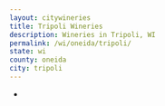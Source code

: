 ```yaml
---
layout: citywineries
title: Tripoli Wineries
description: Wineries in Tripoli, WI
permalink: /wi/oneida/tripoli/
state: wi
county: oneida
city: tripoli
---
```

-
